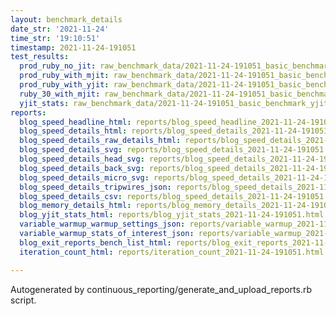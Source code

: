 ```yaml
---
layout: benchmark_details
date_str: '2021-11-24'
time_str: '19:10:51'
timestamp: 2021-11-24-191051
test_results:
  prod_ruby_no_jit: raw_benchmark_data/2021-11-24-191051_basic_benchmark_prod_ruby_no_jit.json
  prod_ruby_with_mjit: raw_benchmark_data/2021-11-24-191051_basic_benchmark_prod_ruby_with_mjit.json
  prod_ruby_with_yjit: raw_benchmark_data/2021-11-24-191051_basic_benchmark_prod_ruby_with_yjit.json
  ruby_30_with_mjit: raw_benchmark_data/2021-11-24-191051_basic_benchmark_ruby_30_with_mjit.json
  yjit_stats: raw_benchmark_data/2021-11-24-191051_basic_benchmark_yjit_stats.json
reports:
  blog_speed_headline_html: reports/blog_speed_headline_2021-11-24-191051.html
  blog_speed_details_html: reports/blog_speed_details_2021-11-24-191051.html
  blog_speed_details_raw_details_html: reports/blog_speed_details_2021-11-24-191051.raw_details.html
  blog_speed_details_svg: reports/blog_speed_details_2021-11-24-191051.svg
  blog_speed_details_head_svg: reports/blog_speed_details_2021-11-24-191051.head.svg
  blog_speed_details_back_svg: reports/blog_speed_details_2021-11-24-191051.back.svg
  blog_speed_details_micro_svg: reports/blog_speed_details_2021-11-24-191051.micro.svg
  blog_speed_details_tripwires_json: reports/blog_speed_details_2021-11-24-191051.tripwires.json
  blog_speed_details_csv: reports/blog_speed_details_2021-11-24-191051.csv
  blog_memory_details_html: reports/blog_memory_details_2021-11-24-191051.html
  blog_yjit_stats_html: reports/blog_yjit_stats_2021-11-24-191051.html
  variable_warmup_warmup_settings_json: reports/variable_warmup_2021-11-24-191051.warmup_settings.json
  variable_warmup_stats_of_interest_json: reports/variable_warmup_2021-11-24-191051.stats_of_interest.json
  blog_exit_reports_bench_list_html: reports/blog_exit_reports_2021-11-24-191051.bench_list.html
  iteration_count_html: reports/iteration_count_2021-11-24-191051.html

---
```

Autogenerated by continuous_reporting/generate_and_upload_reports.rb script.
